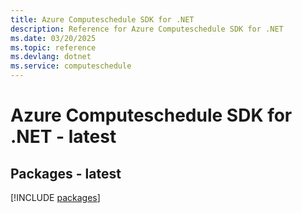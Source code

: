 ```yaml
---
title: Azure Computeschedule SDK for .NET
description: Reference for Azure Computeschedule SDK for .NET
ms.date: 03/20/2025
ms.topic: reference
ms.devlang: dotnet
ms.service: computeschedule
---
```

# Azure Computeschedule SDK for .NET - latest
## Packages - latest
[!INCLUDE [packages](computeschedule-index.md)]